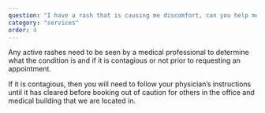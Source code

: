 ```yaml
---
question: "I have a rash that is causing me discomfort, can you help me with it?"
category: "services"
order: 4
---
```


Any active rashes need to be seen by a medical professional to determine what the condition is and if it is contagious or not prior to requesting an appointment.

If it is contagious, then you will need to follow your physician’s instructions until it has cleared before booking out of caution for others in the office and medical building that we are located in.
